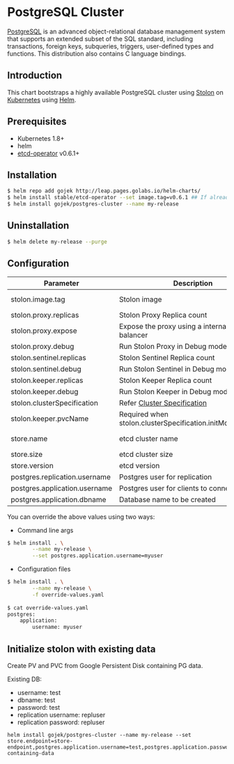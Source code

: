 # PostgreSQL Cluster

[PostgreSQL](https://www.postgresql.org/) is an advanced object-relational database management system
that supports an extended subset of the SQL standard, including
transactions, foreign keys, subqueries, triggers, user-defined types
and functions.  This distribution also contains C language bindings.

## Introduction

This chart bootstraps a highly available PostgreSQL cluster using [Stolon](https://github.com/sorintlab/stolon/) on [Kubernetes](https://github.com/kubernetes/kubernetes) using [Helm](https://github.com/kubernetes/helm).


## Prerequisites

- Kubernetes 1.8+
- helm
- [etcd-operator](https://github.com/coreos/etcd-operator) v0.6.1+


## Installation

```sh
$ helm repo add gojek http://leap.pages.golabs.io/helm-charts/
$ helm install stable/etcd-operator --set image.tag=v0.6.1 ## If already not running
$ helm install gojek/postgres-cluster --name my-release
```

## Uninstallation

```sh
$ helm delete my-release --purge
```

## Configuration

|Parameter        | Description | Default|
|-----------|----------|---------|
|stolon.image.tag | Stolon image|master-pg9.4|
|stolon.proxy.replicas|Stolon Proxy Replica count|3|
|stolon.proxy.expose|Expose the proxy using a internal load balancer|false|
|stolon.proxy.debug|Run Stolon Proxy in Debug mode|false|
|stolon.sentinel.replicas|Stolon Sentinel Replica count|3|
|stolon.sentinel.debug|Run Stolon Sentinel in Debug mode|false|
|stolon.keeper.replicas|Stolon Keeper Replica count|3|
|stolon.keeper.debug|Run Stolon Keeper in Debug mode|false|
|stolon.clusterSpecification|Refer [Cluster Specification](https://github.com/sorintlab/stolon/blob/master/doc/cluster_spec.md)|nil|
|stolon.keeper.pvcName|Required when stolon.clusterSpecification.initMode=existing|nil|
|store.name|etcd cluster name|config-store|
|store.size|etcd cluster size|3|
|store.version|etcd version|3.2.9|
|postgres.replication.username|Postgres user for replication|repluser|
|postgres.application.username|Postgres user for clients to connect|stolon|
|postgres.application.dbname|Database name to be created|stolon|

You can override the above values using two ways:

- Command line args

```sh
$ helm install . \
		--name my-release \
		--set postgres.application.username=myuser
```

- Configuration files

```sh
$ helm install . \
		--name my-release \
		-f override-values.yaml
		
$ cat override-values.yaml
postgres:
	application:
		username: myuser
```

## Initialize stolon with existing data

Create PV and PVC from Google Persistent Disk containing PG data.

Existing DB:

- username: test
- dbname: test
- password: test
- replication username: repluser
- replication password: repluser

```
helm install gojek/postgres-cluster --name my-release --set store.endpoint=store-endpoint,postgres.application.username=test,postgres.application.password=test,postgres.application.dbname=test,postgres.replication.username=repluser,postgres.replication.password=repluser,stolon.clusterSpecification.initMode=existing,stolon.keeper.pvcName=pvc-containing-data
```